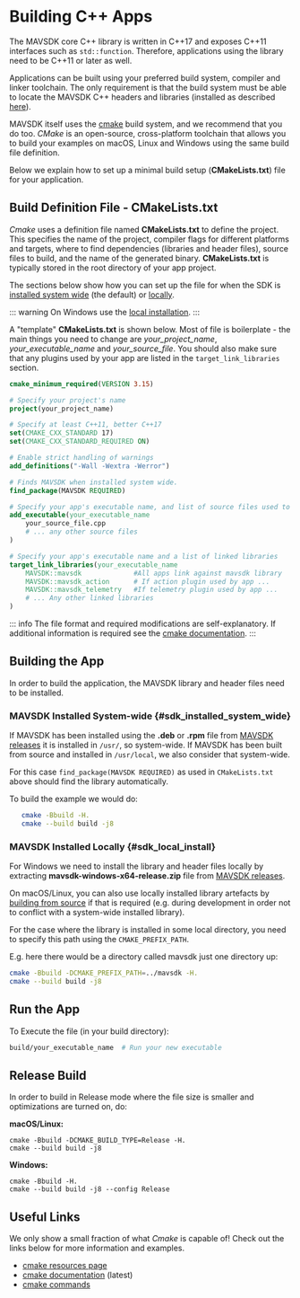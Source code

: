 # Building C++ Apps

The MAVSDK core C++ library is written in C++17 and exposes C++11 interfaces such as `std::function`. Therefore, applications using the library need to be C++11 or later as well.

Applications can be built using your preferred build system, compiler and linker toolchain. The only requirement is that the build system must be able to locate the MAVSDK C++ headers and libraries (installed as described [here](installation.md)).

MAVSDK itself uses the [cmake](https://cmake.org/) build system, and we recommend that you do too.
*CMake* is an open-source, cross-platform toolchain that allows you to build your examples on macOS, Linux and Windows using the same build file definition.

Below we explain how to set up a minimal build setup (**CMakeLists.txt**) file for your application.


## Build Definition File - CMakeLists.txt

*Cmake* uses a definition file named **CMakeLists.txt** to define the project. This specifies the name of the project, compiler flags for different platforms and targets, where to find dependencies (libraries and header files), source files to build, and the name of the generated binary. **CMakeLists.txt** is typically stored in the root directory of your app project.

The sections below show how you can set up the file for when the SDK is [installed system wide](installation.md) (the default) or [locally](build.md).

::: warning
On Windows use the [local installation](#sdk_local_install).
:::

A "template" **CMakeLists.txt** is shown below.
Most of file is boilerplate - the main things you need to change are *your_project_name*, *your_executable_name* and *your_source_file*. You should also make sure that any plugins used by your app are listed in the `target_link_libraries` section.

```cmake
cmake_minimum_required(VERSION 3.15)

# Specify your project's name
project(your_project_name)

# Specify at least C++11, better C++17
set(CMAKE_CXX_STANDARD 17)
set(CMAKE_CXX_STANDARD_REQUIRED ON)

# Enable strict handling of warnings
add_definitions("-Wall -Wextra -Werror")

# Finds MAVSDK when installed system wide.
find_package(MAVSDK REQUIRED)

# Specify your app's executable name, and list of source files used to create it.
add_executable(your_executable_name
    your_source_file.cpp
    # ... any other source files
)

# Specify your app's executable name and a list of linked libraries
target_link_libraries(your_executable_name
    MAVSDK::mavsdk             #All apps link against mavsdk library
    MAVSDK::mavsdk_action      # If action plugin used by app ...
    MAVSDK::mavsdk_telemetry   #If telemetry plugin used by app ...
    # ... Any other linked libraries
)
```

::: info
The file format and required modifications are self-explanatory.
If additional information is required see the [cmake documentation](https://cmake.org/cmake/help/latest/manual/cmake-commands.7.html).
:::


## Building the App

In order to build the application, the MAVSDK library and header files need to be installed.

### MAVSDK Installed System-wide {#sdk_installed_system_wide}

If MAVSDK has been installed using the **.deb** or **.rpm** file from [MAVSDK releases](https://github.com/mavlink/MAVSDK/releases) it is installed in `/usr/`, so system-wide.
If MAVSDK has been built from source and installed in `/usr/local`, we also consider that system-wide.

For this case `find_package(MAVSDK REQUIRED)` as used in `CMakeLists.txt` above should find the library automatically.

To build the example we would do:

```bash
   cmake -Bbuild -H.
   cmake --build build -j8
```

### MAVSDK Installed Locally {#sdk_local_install}

For Windows we need to install the library and header files locally by extracting **mavsdk-windows-x64-release.zip** file from [MAVSDK releases](https://github.com/mavlink/MAVSDK/releases).

On macOS/Linux, you can also use locally installed library artefacts by [building from source](build.md) if that is required (e.g. during development in order not to conflict with a system-wide installed library).

For the case where the library is installed in some local directory, you need to specify this path using the `CMAKE_PREFIX_PATH`.

E.g. here there would be a directory called mavsdk just one directory up:

```bash
cmake -Bbuild -DCMAKE_PREFIX_PATH=../mavsdk -H.
cmake --build build -j8
```

## Run the App

To Execute the file (in your build directory):

```bash
build/your_executable_name  # Run your new executable
```

## Release Build

In order to build in Release mode where the file size is smaller and optimizations are turned on, do:

**macOS/Linux:**
```
cmake -Bbuild -DCMAKE_BUILD_TYPE=Release -H.
cmake --build build -j8
```

**Windows:**

```
cmake -Bbuild -H.
cmake --build build -j8 --config Release
```

## Useful Links

We only show a small fraction of what *Cmake* is capable of! Check out the links below for more information and examples.

* [cmake resources page](https://cmake.org/documentation/)
* [cmake documentation](https://cmake.org/cmake/help/latest/) (latest)
* [cmake commands](https://cmake.org/cmake/help/latest/manual/cmake-commands.7.html)
